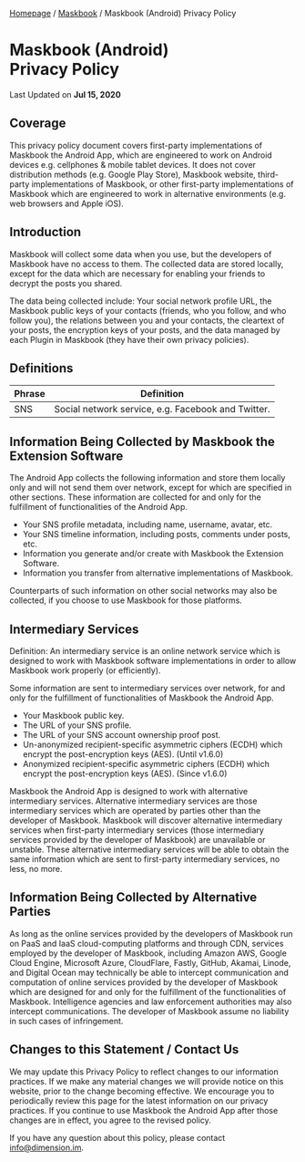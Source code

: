 [Homepage](../../) / [Maskbook](./) / Maskbook (Android) Privacy Policy

# Maskbook (Android)<br>Privacy Policy

Last Updated on **Jul 15, 2020**

## Coverage

This privacy policy document covers first-party implementations of Maskbook the Android App, which are engineered to work on Android devices e.g. cellphones & mobile tablet devices. It does not cover distribution methods (e.g. Google Play Store), Maskbook website, third-party implementations of Maskbook, or other first-party implementations of Maskbook which are engineered to work in alternative environments (e.g. web browsers and Apple iOS).

## Introduction

Maskbook will collect some data when you use, but the developers of Maskbook have no access to them. The collected data are stored locally, except for the data which are necessary for enabling your friends to decrypt the posts you shared.

The data being collected include: Your social network profile URL, the Maskbook public keys of your contacts (friends, who you follow, and who follow you), the relations between you and your contacts, the cleartext of your posts, the encryption keys of your posts, and the data managed by each Plugin in Maskbook (they have their own privacy policies).

## Definitions

| Phrase | Definition                                         |
| ------ | -------------------------------------------------- |
| SNS    | Social network service, e.g. Facebook and Twitter. |

## Information Being Collected by Maskbook the Extension Software

The Android App collects the following information and store them locally only and will not send them over network, except for which are specified in other sections. These information are collected for and only for the fulfillment of functionalities of the Android App.

- Your SNS profile metadata, including name, username, avatar, etc.
- Your SNS timeline information, including posts, comments under posts, etc.
- Information you generate and/or create with Maskbook the Extension Software.
- Information you transfer from alternative implementations of Maskbook.

Counterparts of such information on other social networks may also be collected, if you choose to use Maskbook for those platforms.

## Intermediary Services

Definition: An intermediary service is an online network service which is designed to work with Maskbook software implementations in order to allow Maskbook work properly (or efficiently).

Some information are sent to intermediary services over network, for and only for the fulfillment of functionalities of Maskbook the Android App.

- Your Maskbook public key.
- The URL of your SNS profile.
- The URL of your SNS account ownership proof post.
- Un-anonymized recipient-specific asymmetric ciphers (ECDH) which encrypt the post-encryption keys (AES). (Until v1.6.0)
- Anonymized recipient-specific asymmetric ciphers (ECDH) which encrypt the post-encryption keys (AES). (Since v1.6.0)

Maskbook the Android App is designed to work with alternative intermediary services. Alternative intermediary services are those intermediary services which are operated by parties other than the developer of Maskbook. Maskbook will discover alternative intermediary services when first-party intermediary services (those intermediary services provided by the developer of Maskbook) are unavailable or unstable. These alternative intermediary services will be able to obtain the same information which are sent to first-party intermediary services, no less, no more.

## Information Being Collected by Alternative Parties

As long as the online services provided by the developers of Maskbook run on PaaS and IaaS cloud-computing platforms and through CDN, services employed by the developer of Maskbook, including Amazon AWS, Google Cloud Engine, Microsoft Azure, CloudFlare, Fastly, GitHub, Akamai, Linode, and Digital Ocean may technically be able to intercept communication and computation of online services provided by the developer of Maskbook which are designed for and only for the fulfillment of the functionalities of Maskbook. Intelligence agencies and law enforcement authorities may also intercept communications. The developer of Maskbook assume no liability in such cases of infringement.

## Changes to this Statement / Contact Us

We may update this Privacy Policy to reflect changes to our information practices. If we make any material changes we will provide notice on this website, prior to the change becoming effective. We encourage you to periodically review this page for the latest information on our privacy practices. If you continue to use Maskbook the Android App after those changes are in effect, you agree to the revised policy.

If you have any question about this policy, please contact [info@dimension.im](mailto:info@dimension.im).
